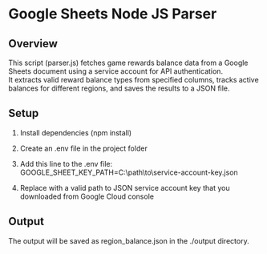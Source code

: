 # Google Sheets Node JS Parser
 
## Overview

This script (parser.js) fetches game rewards balance data from a Google Sheets document using a service account for API authentication.  
It extracts valid reward balance types from specified columns, tracks active balances for different regions, and saves the results to a JSON file.

## Setup

1. Install dependencies (npm install)

2. Create an .env file in the project folder

3. Add this line to the .env file: GOOGLE_SHEET_KEY_PATH=C:\path\to\service-account-key.json

4. Replace with a valid path to JSON service account key that you downloaded from Google Cloud console

## Output

The output will be saved as region_balance.json in the ./output directory.
